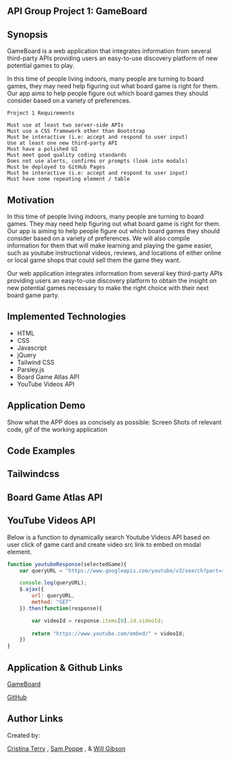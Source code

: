 ## API Group Project 1: GameBoard

## Synopsis

GameBoard is a web application that integrates information from several third-party APIs providing users an easy-to-use discovery platform of new potential games to play.

In this time of people living indoors, many people are turning to board games, they may need help figuring out what board game is right for them. Our app aims to help people figure out which board games they should consider based on a variety of preferences.

``` 
Project 1 Requirements

Must use at least two server-side APIs
Must use a CSS framework other than Bootstrap
Must be interactive (i.e: accept and respond to user input)
Use at least one new third-party API
Must have a polished UI
Must meet good quality coding standards
Does not use alerts, confirms or prompts (look into modals)
Must be deployed to GitHub Pages
Must be interactive (i.e: accept and respond to user input)
Must have some repeating element / table
```

## Motivation

In this time of people living indoors, many people are turning to board games. They may need help figuring out what board game is right for them. Our app is aiming to help people figure out which board games they should consider based on a variety of preferences. We will also compile information for them that will make learning and playing the game easier, such as youtube instructional videos, reviews, and locations of either online or local game shops that could sell them the game they want.

Our web application integrates information from several key third-party APIs providing users an easy-to-use discovery platform to obtain the insight on new potential games necessary to make the right choice with their next board game party.

## Implemented Technologies
- HTML
- CSS
- Javascript
- jQuery
- Tailwind CSS
- Parsley.js
- Board Game Atlas API
- YouTube Videos API

## Application Demo

Show what the APP does as concisely as possible: Screen Shots of relevant code, gif of the working application

## Code Examples


## Tailwindcss



## Board Game Atlas API



## YouTube Videos API

Below is a function to dynamically search Youtube Videos API based on user click of game card and create video src link to embed on modal element.

```js
function youtubeResponse(selectedGame){
    var queryURL = "https://www.googleapis.com/youtube/v3/search?part=snippet&maxResults=1&q=" + videoType + selectedGame + "&type=video&key=AIzaSyAjs8I4xGPzoBBcuCk4afKvx-IRoVaQX0A"

    console.log(queryURL);
    $.ajax({
        url: queryURL,
        method: "GET"
    }).then(function(response){

        var videoId = response.items[0].id.videoId;
        
        return "https://www.youtube.com/embed/" + videoId;
    })
}
```

## Application & Github Links

[GameBoard](https://popsizzle.github.io/API-Group-Project/)


[GitHub](https://github.com/PopSizzle/API-Group-Project)

## Author Links

Created by: 

[Cristina Terry](#) , [Sam Poppe](https://www.linkedin.com/in/sam-poppe-623281193/) , & [Will Gibson ](https://www.linkedin.com/in/wtgibson/)
